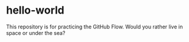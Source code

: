 # hello-world
This repository is for practicing the GitHub Flow.
Would you rather live in space or under the sea?
